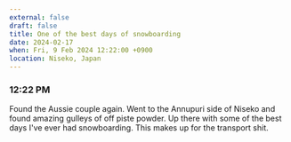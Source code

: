 ```yaml
---
external: false
draft: false
title: One of the best days of snowboarding
date: 2024-02-17
when: Fri, 9 Feb 2024 12:22:00 +0900
location: Niseko, Japan
---
```

### 12:22 PM
Found the Aussie couple again. Went to the Annupuri side of Niseko and found amazing gulleys of off piste powder. Up there with some of the best days I've ever had snowboarding. This makes up for the transport shit.